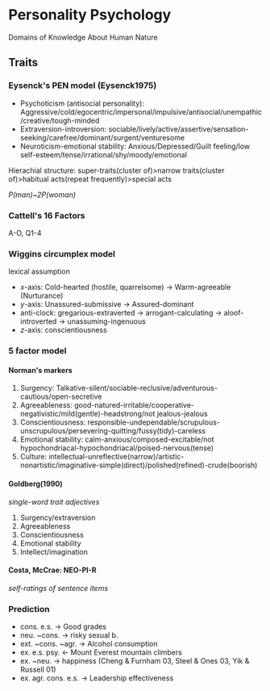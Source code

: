 # Personality Psychology

Domains of Knowledge About Human Nature



## Traits

### Eysenck's PEN model (Eysenck1975)

* Psychoticism (antisocial personality): Aggressive/cold/egocentric/impersonal/impulsive/antisocial/unempathic/creative/tough-minded
* Extraversion-introversion: sociable/lively/active/assertive/sensation-seeking/carefree/dominant/surgent/venturesome
* Neuroticism-emotional stability: Anxious/Depressed/Guilt feeling/low self-esteem/tense/irrational/shy/moody/emotional

Hierachial structure: super-traits(cluster of)>narrow traits(cluster of)>habitual acts(repeat frequently)>special acts



*P(man)~2P(woman)*

### Cattell's 16 Factors

A-O, Q1-4

### Wiggins circumplex model

lexical assumption

* $x$-axis: Cold-hearted (hostile, quarrelsome) -> Warm-agreeable (Nurturance)
* $y$-axis: Unassured-submissive -> Assured-dominant
* anti-clock: gregarious-extraverted -> arrogant-calculating -> aloof-introverted -> unassuming-ingenuous
* $z$-axis: conscientiousness

### 5 factor model

#### Norman's markers
1. Surgency: Talkative-silent/sociable-reclusive/adventurous-cautious/open-secretive
2. Agreeableness: good-natured-irritable/cooperative-negativistic/mild(gentle)-headstrong/not jealous-jealous
3. Conscientiousness: responsible-undependable/scrupulous-unscrupulous/persevering-quitting/fussy(tidy)-careless
4. Emotional stability: calm-anxious/composed-excitable/not hypochondriacal-hypochondriacal/poised-nervous(tense)
5. Culture: intellectual-unreflective(narrow)/artistic-nonartistic/imaginative-simple(direct)/polished(refined)-crude(boorish)

#### Goldberg(1990)

*single-word trait adjectives*

1. Surgency/extraversion
2. Agreeableness
3. Conscientiousness
4. Emotional stability
5. Intellect/imagination

#### Costa, McCrae: NEO-PI-R

*self-ratings of sentence items*


### Prediction
* cons. e.s. -> Good grades
* neu. ~cons. -> risky sexual b.
* ext. ~cons. ~agr. -> Alcohol consumption
* ex. e.s. psy. <- Mount Everest mountain climbers
* ex. ~neu. -> happiness (Cheng & Furnham 03, Steel & Ones 03, Yik & Russell 01)
* ex. agr. cons. e.s. -> Leadership effectiveness

